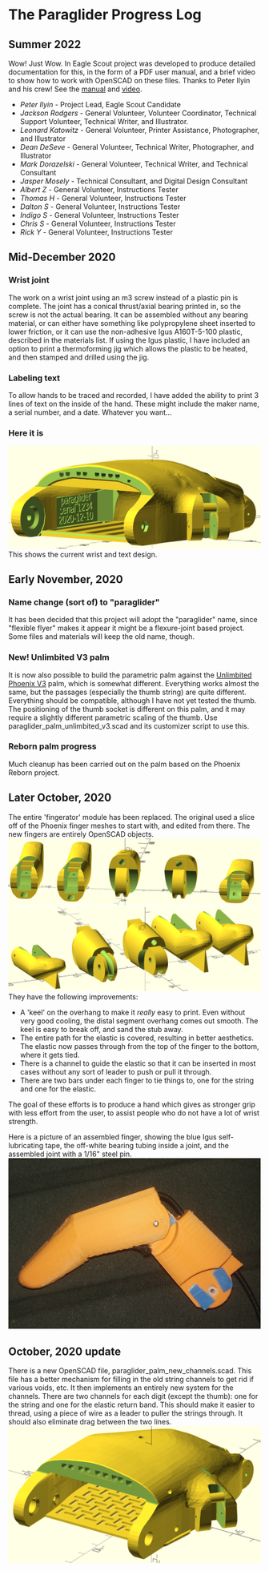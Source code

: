 # The Paraglider Progress Log
## Summer 2022
Wow! Just Wow.  In Eagle Scout project was developed to  produce detailed documentation for this, in the form of a PDF user manual, and a brief video to show how to work with OpenSCAD on these files.  Thanks to Peter Ilyin and his crew!  See the [manual](Instruction\_manual\_rev2.pdf) and [video](images/Instructional\_Video\_Trim.mp4).

* *Peter Ilyin* - Project Lead, Eagle Scout Candidate
* *Jackson Rodgers* - General Volunteer, Volunteer Coordinator, Technical Support Volunteer, Technical Writer, and Illustrator.
* *Leonard Katowitz* - General Volunteer, Printer Assistance, Photographer, and Illustrator
* *Dean DeSeve* - General Volunteer, Technical Writer, Photographer, and Illustrator
* *Mark Dorazelski* - General Volunteer, Technical Writer,  and Technical Consultant
* *Jasper Mosely* - Technical Consultant, and Digital Design Consultant
* *Albert Z* - General Volunteer, Instructions Tester
* *Thomas H* - General Volunteer, Instructions Tester
* *Dalton S* - General Volunteer, Instructions Tester
* *Indigo S* - General Volunteer, Instructions Tester
* *Chris S* - General Volunteer, Instructions Tester
* *Rick Y* - General Volunteer, Instructions Tester
 
## Mid-December 2020
### Wrist joint
The work on a wrist joint using an m3 screw instead of a plastic pin
is complete.  The joint has a conical thrust/axial bearing printed
in, so the screw is not the actual bearing.  It can be assembled
without any bearing material, or can either have something like
polypropylene sheet inserted to lower friction, or it can use the
non-adhesive Igus A160T-5-100 plastic, described in the materials list.  If using the
Igus plastic, I have included an option to print a thermoforming jig
which allows the plastic to be heated, and then stamped and drilled
using the jig.

### Labeling text
To allow hands to be traced and recorded, I have added the ability
to print 3 lines of text on the inside of the hand. These might
include the maker name, a serial number, and a date.
Whatever you want...

### Here it is
![Hand with new bearings and text](images/december2020palm.png)
This shows the current wrist and text design.

## Early November, 2020

### Name change (sort of) to "paraglider"
It has been decided that this project will adopt the "paraglider" name, since "flexible flyer" makes it appear it might be a flexure-joint based project.  Some files and materials will keep the old name, though.

### New!  Unlimbited V3 palm 
It is now also possible to build the parametric palm against the [Unlimbited Phoenix V3](https://www.thingiverse.com/thing:1674320)  palm, which is somewhat different.  Everything works almost the same, but the passages (especially the thumb string) are quite different. Everything should be compatible, although I have not yet tested the thumb.  The positioning of the thumb socket is different on this palm, and it may require a slightly different parametric scaling of the thumb. Use paraglider_palm_unlimbited_v3.scad and its customizer script to use this.

### Reborn palm progress
Much cleanup has been carried out on the palm based on the Phoenix Reborn project.  

## Later October, 2020
The entire 'fingerator' module has been replaced. The original used a slice off of the Phoenix finger meshes to start with, and edited from there.  The new fingers are entirely OpenSCAD objects.  
![Rendered image of new fingers](images/fingerator.png) ![Rendered image of new fingers](images/fingerator_2.png)  They have the following improvements:

* A 'keel' on the overhang to make it _really_ easy to print.  Even without very good cooling,  the distal segment overhang comes out smooth. The keel is easy to break off, and sand the stub away.
* The entire path for the elastic is covered, resulting in better aesthetics. The elastic now passes through from the top of the finger to the bottom, where it gets tied.
* There is a channel to guide the elastic so that it can be inserted in most cases without any  sort of leader to push or pull it through.
* There are two bars under each finger to tie things to, one for the string and one for the elastic.

The goal of these efforts is to produce a hand which gives as stronger grip with less effort from the user, to assist people who do not have a lot of wrist strength.

Here is a picture of an assembled finger, showing the blue Igus self-lubricating tape, the off-white bearing tubing inside a joint, and the assembled joint with a 1/16" steel pin.
![picture](images/assembled_finger.jpg) 

## October, 2020 update
There is a new OpenSCAD file, paraglider\_palm\_new\_channels.scad.  This file has a better mechanism for filling in the old string channels to get rid if various voids, etc.  It then implements an entirely new system for the channels.  There are two channels for each digit (except the thumb): one for the string and one for the elastic return band.  This should make it easier to thread, using a piece of wire as a leader to puller the strings through. It should also eliminate drag between the two lines. 
![Rendered image of new channels](images/paraglider_palm_new_channels.png)

